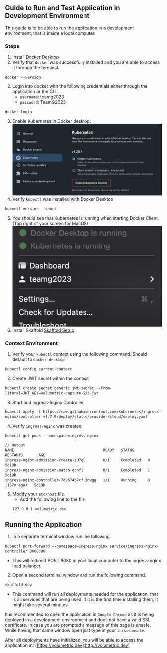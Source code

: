 ## Guide to Run and Test Application in Development Environment

This guide is to be able to run the application in  a development environment, that is inside a local computer.

### Steps
1. Install [Docker Desktop](https://docs.docker.com/get-docker/)
2. Verify that `docker` was successfully installed and you are able to access it through the terminal.
```shell
docker --version
```
2. Login into docker with the following credentials either through the application or the CLI.
    * `username`: teamg2023
    * `password`: TeamG2023
```shell
docker login
```
3. Enable Kubernetes in Docker desktop.
![Kubernetes Enabled](./images/kubernetes_enabled.png)
4. Verify  `kubectl` was installed with Docker Desktop
```shell
kubectl version --short
```
5. You should see that Kubernetes is running when starting Docker Client. (Top right of your screen for MacOS)
![Kubernetes Running](./images/kubernetes_running.png)
6. Install Skaffold
[Skaffold Setup](https://skaffold.dev/docs/install/)


### Context Environment
1. Verify your `kubectl` context using the following command. Should default to `docker-desktop`
```shell
kubectl config current-context
```
2. Create JWT secret within the context
```shell
kubectl create secret generic jwt-secret --from-literal=JWT_KEY=volumetric-capture-523-jwt
```
3. Start and Ingress-Inginx Controller 
```shell
kubectl apply -f https://raw.githubusercontent.com/kubernetes/ingress-nginx/controller-v1.7.0/deploy/static/provider/cloud/deploy.yaml
```
4. Verify `ingress-nginx` was created
```shell
kubectl get pods --namespace=ingress-nginx
```
```shell
// Output
NAME                                        READY   STATUS      RESTARTS       AGE
ingress-nginx-admission-create-s87ql        0/1     Completed   0              5d19h
ingress-nginx-admission-patch-qphfl         0/1     Completed   1              5d19h
ingress-nginx-controller-7d9674b7cf-2nwgg   1/1     Running     8 (167m ago)   5d19h
```
5. Modify your `etc/host` file.
    * Add the following line to the file
    ```plaintext
    127.0.0.1 volumetric.dev
    ```

## Running the Application

1. In a separate terminal window run the following.
```
kubectl port-forward --namespace=ingress-nginx service/ingress-nginx-controller 8080:80
```
* This will redirect PORT 8080 in your local computer to the ingress-nginx load balancer.
2. Open a second terminal window and run the following command.
```shell
skaffold dev
```
* This command will run all deployments needed for the application, that is all services that are being used. If it is the first time installing them, it might take several minutes.

It is recommended to open the application in `Google Chrome` as it is being deployed in a development environment and does not have a valid SSL certificate. In case you are prompted a message of this page is unsafe. While having that same window open just type in your `thisisunsafe`.

After all deployments have initialized, you will be able to access the application at: [https://volumetric.dev](http://volumetric.dev)


